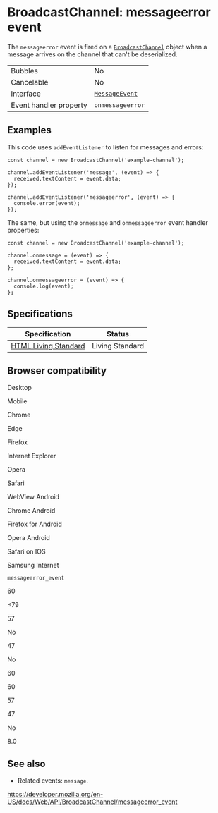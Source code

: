 # BroadcastChannel: messageerror event

The `messageerror` event is fired on a [`BroadcastChannel`](../broadcastchannel) object when a message arrives on the channel that can't be deserialized.

<table><tbody><tr class="odd"><td>Bubbles</td><td>No</td></tr><tr class="even"><td>Cancelable</td><td>No</td></tr><tr class="odd"><td>Interface</td><td><a href="../messageevent"><code>MessageEvent</code></a></td></tr><tr class="even"><td>Event handler property</td><td><code>onmessageerror</code></td></tr></tbody></table>

## Examples

This code uses `addEventListener` to listen for messages and errors:

    const channel = new BroadcastChannel('example-channel');

    channel.addEventListener('message', (event) => {
      received.textContent = event.data;
    });

    channel.addEventListener('messageerror', (event) => {
      console.error(event);
    });

The same, but using the `onmessage` and `onmessageerror` event handler properties:

    const channel = new BroadcastChannel('example-channel');

    channel.onmessage = (event) => {
      received.textContent = event.data;
    };

    channel.onmessageerror = (event) => {
      console.log(event);
    };

## Specifications

<table><thead><tr class="header"><th>Specification</th><th>Status</th></tr></thead><tbody><tr class="odd"><td><a href="https://html.spec.whatwg.org/multipage/indices.html#event-messageerror">HTML Living Standard</a></td><td><span class="spec-living">Living Standard</span></td></tr></tbody></table>

## Browser compatibility

Desktop

Mobile

Chrome

Edge

Firefox

Internet Explorer

Opera

Safari

WebView Android

Chrome Android

Firefox for Android

Opera Android

Safari on IOS

Samsung Internet

`messageerror_event`

60

≤79

57

No

47

No

60

60

57

47

No

8.0

## See also

- Related events: `message`.

<a href="https://developer.mozilla.org/en-US/docs/Web/API/BroadcastChannel/messageerror_event" class="_attribution-link">https://developer.mozilla.org/en-US/docs/Web/API/BroadcastChannel/messageerror_event</a>
